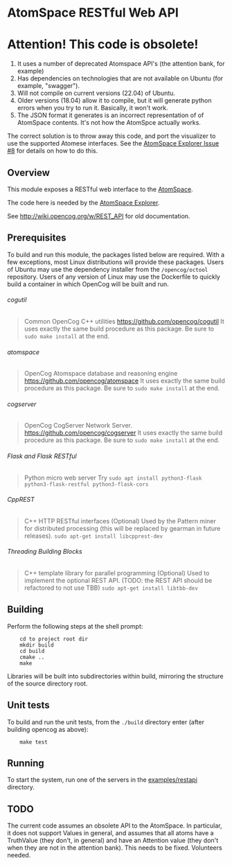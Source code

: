 AtomSpace RESTful Web API
=========================

Attention! This code is obsolete!
=================================
 1) It uses a number of deprecated Atomspace API's (the attention bank,
    for example)
 2) Has dependencies on technologies that are not available on Ubuntu
    (for example, "swagger").
 3) Will not compile on current versions (22.04) of Ubuntu.
 4) Older versions (18.04) allow it to compile, but it will generate
    python errors when you try to run it. Basically, it won't work.
 5) The JSON format it generates is an incorrect representation of
    of AtomSpace contents. It's not how the AtomSpce actually works.

The correct solution is to throw away this code, and port the visualizer
to use the supported Atomese interfaces. See the
[AtomSpace Explorer Issue #8](https://github.com/opencog/atomspace-explorer/issues/8)
for details on how to do this.

Overview
--------
This module exposes a RESTful web interface to the
[AtomSpace](https://github.com/opencog/atomspace).

The code here is needed by the
[AtomSpace Explorer](https://github.com/opencog/atomspace-explorer).

See http://wiki.opencog.org/w/REST_API for old documentation.

Prerequisites
-------------
To build and run this module, the packages listed below are required.
With a few exceptions, most Linux distributions will provide these
packages. Users of Ubuntu may use the dependency installer from the
`/opencog/octool` repository.  Users of any version of Linux may
use the Dockerfile to quickly build a container in which OpenCog will
be built and run.

###### cogutil
> Common OpenCog C++ utilities
> https://github.com/opencog/cogutil
> It uses exactly the same build procedure as this package. Be sure
  to `sudo make install` at the end.

###### atomspace
> OpenCog Atomspace database and reasoning engine
> https://github.com/opencog/atomspace
> It uses exactly the same build procedure as this package. Be sure
  to `sudo make install` at the end.

###### cogserver
> OpenCog CogServer Network Server.
> https://github.com/opencog/cogserver
> It uses exactly the same build procedure as this package. Be sure
  to `sudo make install` at the end.

###### Flask and Flask RESTful
> Python micro web server
> Try `sudo apt install python3-flask python3-flask-restful python3-flask-cors`

###### CppREST
> C++ HTTP RESTful interfaces
> (Optional) Used by the Pattern miner for distributed processing
  (this will be replaced by gearman in future releases).
> `sudo apt-get install libcpprest-dev`

###### Threading Building Blocks
> C++ template library for parallel programming
> (Optional) Used to implement the optional REST API. (TODO: the
  REST API should be refactored to not use TBB)
> `sudo apt-get install libtbb-dev`

Building
--------
Perform the following steps at the shell prompt:
```
    cd to project root dir
    mkdir build
    cd build
    cmake ..
    make
```
Libraries will be built into subdirectories within build, mirroring
the structure of the source directory root.

Unit tests
----------
To build and run the unit tests, from the `./build` directory enter
(after building opencog as above):
```
    make test
```

Running
-------
To start the system, run one of the servers in the
[examples/restapi](examples/restapi) directory.

TODO
----
The current code assumes an obsolete API to the AtomSpace.  In particular,
it does not support Values in general, and assumes that all atoms have
a TruthValue (they don't, in general) and have an Attention value
(they don't when they are not in the attention bank).  This needs to be
fixed. Volunteers needed.
